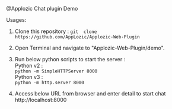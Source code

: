 @Applozic Chat plugin Demo



Usages:

1. Clone this repository : ```git  clone https://github.com/AppLozic/Applozic-Web-Plugin```

2. Open Terminal and navigate to "Applozic-Web-Plugin/demo".

3. Run below python scripts to start the server :<br />
  Python v2 :<br />```python -m SimpleHTTPServer 8000```<br />
  Python v3 : <br /> ```python -m http.server 8000```

4. Access below URL from browser and enter detail to start chat<br />
http://localhost:8000


